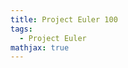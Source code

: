 ```yaml
---
title: Project Euler 100
tags:
  - Project Euler
mathjax: true
---
```

<escape><!-- more --></escape>

